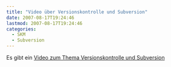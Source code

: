```yaml
---
title: "Video über Versionskontrolle und Subversion"
date: 2007-08-17T19:24:46
lastmod: 2007-08-17T19:24:46
categories:
  - SKM
  - Subversion
---
```

Es gibt ein [Video zum Thema Versionskontrolle und Subversion](http://showmedo.com/videos/series?name=bfNi2X3Xg)
